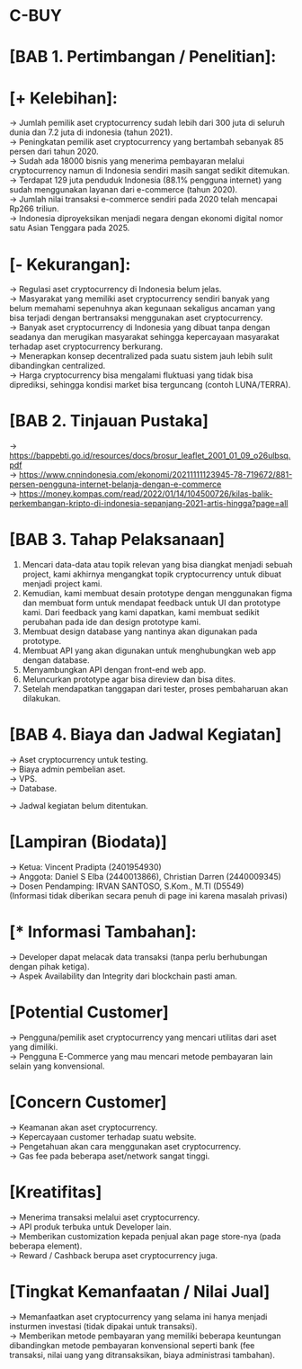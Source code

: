 # C-BUY

# [BAB 1. Pertimbangan / Penelitian]: 
# [+ Kelebihan]: 
-> Jumlah pemilik aset cryptocurrency sudah lebih dari 300 juta di seluruh dunia dan 7.2 juta di indonesia (tahun 2021). <br>
-> Peningkatan pemilik aset cryptocurrency yang bertambah sebanyak 85 persen dari tahun 2020. <br>
-> Sudah ada  18000 bisnis yang menerima pembayaran melalui cryptocurrency namun di Indonesia sendiri masih sangat sedikit ditemukan. <br>
-> Terdapat 129 juta penduduk Indonesia (88.1% pengguna internet) yang sudah menggunakan layanan dari e-commerce (tahun 2020). <br>
-> Jumlah nilai transaksi e-commerce sendiri pada 2020 telah mencapai Rp266 triliun. <br>
-> Indonesia diproyeksikan menjadi negara dengan ekonomi digital nomor satu Asian Tenggara pada 2025. <br> 

# [- Kekurangan]:
-> Regulasi aset cryptocurrency di Indonesia belum jelas. <br>
-> Masyarakat yang memiliki aset cryptocurrency sendiri banyak yang belum memahami sepenuhnya akan kegunaan sekaligus ancaman yang bisa terjadi dengan bertransaksi menggunakan aset cryptocurrency. <br>
-> Banyak aset cryptocurrency di Indonesia yang dibuat tanpa dengan seadanya dan merugikan masyarakat sehingga kepercayaan masyarakat terhadap aset cryptocurrency berkurang. <br>
-> Menerapkan konsep decentralized pada suatu sistem jauh lebih sulit dibandingkan centralized. <br>
-> Harga cryptocurrency bisa mengalami fluktuasi yang tidak bisa diprediksi, sehingga kondisi market bisa terguncang (contoh LUNA/TERRA). <br>

# [BAB 2. Tinjauan Pustaka]
-> https://bappebti.go.id/resources/docs/brosur_leaflet_2001_01_09_o26ulbsq.pdf <br>
-> https://www.cnnindonesia.com/ekonomi/20211111123945-78-719672/881-persen-pengguna-internet-belanja-dengan-e-commerce <br>
-> https://money.kompas.com/read/2022/01/14/104500726/kilas-balik-perkembangan-kripto-di-indonesia-sepanjang-2021-artis-hingga?page=all <br>

# [BAB 3. Tahap Pelaksanaan]
1. Mencari data-data atau topik relevan yang bisa diangkat menjadi sebuah project, kami akhirnya mengangkat topik cryptocurrency untuk dibuat menjadi project kami. <br>
2. Kemudian, kami membuat desain prototype dengan menggunakan figma dan membuat form untuk mendapat feedback untuk UI dan prototype kami. Dari feedback yang kami dapatkan, kami membuat sedikit perubahan pada ide dan design prototype kami. <br>
3. Membuat design database yang nantinya akan digunakan pada prototype. <br>
4. Membuat API yang akan digunakan untuk menghubungkan web app dengan database. <br>
5. Menyambungkan API dengan front-end web app. <br>
6. Meluncurkan prototype agar bisa direview dan bisa dites. <br>
7. Setelah mendapatkan tanggapan dari tester, proses pembaharuan akan dilakukan. <br>

# [BAB 4. Biaya dan Jadwal Kegiatan]
-> Aset cryptocurrency untuk testing. <br>
-> Biaya admin pembelian aset. <br>
-> VPS. <br>
-> Database. <br>

-> Jadwal kegiatan belum ditentukan. <br>

# [Lampiran (Biodata)]
-> Ketua: Vincent Pradipta (2401954930) <br>
-> Anggota: Daniel S Elba (2440013866), Christian Darren (2440009345) <br>
-> Dosen Pendamping: IRVAN SANTOSO, S.Kom., M.TI (D5549) <br>
(Informasi tidak diberikan secara penuh di page ini karena masalah privasi) <br>

# [* Informasi Tambahan]: 
-> Developer dapat melacak data transaksi (tanpa perlu berhubungan dengan pihak ketiga). <br>
-> Aspek Availability dan Integrity dari blockchain pasti aman. <br>

# [Potential Customer] 
-> Pengguna/pemilik aset cryptocurrency yang mencari utilitas dari aset yang dimiliki. <br>
-> Pengguna E-Commerce yang mau mencari metode pembayaran lain selain yang konvensional. <br>

# [Concern Customer]
-> Keamanan akan aset cryptocurrency. <br>
-> Kepercayaan customer terhadap suatu website. <br>
-> Pengetahuan akan cara menggunakan aset cryptocurrency. <br>
-> Gas fee pada beberapa aset/network sangat tinggi. <br>


# [Kreatifitas]
-> Menerima transaksi melalui aset cryptocurrency. <br>
-> API produk terbuka untuk Developer lain. <br>
-> Memberikan customization kepada penjual akan page store-nya (pada beberapa element). <br>
-> Reward / Cashback berupa aset cryptocurrency juga. <br>


# [Tingkat Kemanfaatan / Nilai Jual]
-> Memanfaatkan aset cryptocurrency yang selama ini hanya menjadi insturmen investasi (tidak dipakai untuk transaksi). <br>
-> Memberikan metode pembayaran yang memiliki beberapa keuntungan dibandingkan metode pembayaran konvensional seperti bank (fee transaksi, nilai uang yang ditransaksikan, biaya administrasi tambahan). <br>
